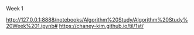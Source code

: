 Week 1

http://127.0.0.1:8888/notebooks/Algorithm%20Study/Algorithm%20Study%20Week%201.ipynb#
https://chaney-kim.github.io/til/1st/
